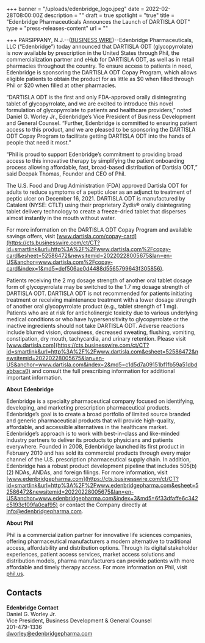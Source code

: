 +++
banner = "/uploads/edenbridge_logo.jpeg"
date = 2022-02-28T08:00:00Z
description = ""
draft = true
spotlight = "true"
title = "Edenbridge Pharmaceuticals Announces the Launch of DARTISLA ODT"
type = "press-releases-content"
url = ""

+++
PARSIPPANY, N.J.--([BUSINESS WIRE](https://www.businesswire.com/))--Edenbridge Pharmaceuticals, LLC (“Edenbridge”) today announced that DARTISLA ODT (glycopyrrolate) is now available by prescription in the United States through Phil, the commercialization partner and eHub for DARTISLA ODT, as well as in retail pharmacies throughout the country. To ensure access to patients in need, Edenbridge is sponsoring the DARTISLA ODT Copay Program, which allows eligible patients to obtain the product for as little as $0 when filled through Phil or $20 when filled at other pharmacies.

“DARTISLA ODT is the first and only FDA-approved orally disintegrating tablet of glycopyrrolate, and we are excited to introduce this novel formulation of glycopyrrolate to patients and healthcare providers,” noted Daniel G. Worley Jr., Edenbridge’s Vice President of Business Development and General Counsel. “Further, Edenbridge is committed to ensuring patient access to this product, and we are pleased to be sponsoring the DARTISLA ODT Copay Program to facilitate getting DARTISLA ODT into the hands of people that need it most.”

“Phil is proud to support Edenbridge’s commitment to providing broad access to this innovative therapy by simplifying the patient onboarding process allowing affordable, fast, broad-based distribution of Dartisla ODT,” said Deepak Thomas, Founder and CEO of Phil.

The U.S. Food and Drug Administration (FDA) approved Dartisla ODT for adults to reduce symptoms of a peptic ulcer as an adjunct to treatment of peptic ulcer on December 16, 2021. DARTISLA ODT is manufactured by Catalent (NYSE: CTLT) using their proprietary Zydis® orally disintegrating tablet delivery technology to create a freeze-dried tablet that disperses almost instantly in the mouth without water.

For more information on the DARTISLA ODT Copay Program and available savings offers, visit [www.dartisla.com/copay-card](https://cts.businesswire.com/ct/CT?id=smartlink&url=http%3A%2F%2Fwww.dartisla.com%2Fcopay-card&esheet=52586472&newsitemid=20220228005675&lan=en-US&anchor=www.dartisla.com%2Fcopay-card&index=1&md5=def506ae0d4488d5565799643f305856).

Patients receiving the 2 mg dosage strength of another oral tablet dosage form of glycopyrrolate may be switched to the 1.7 mg dosage strength of DARTISLA ODT. DARTISLA ODT is not recommended for patients initiating treatment or receiving maintenance treatment with a lower dosage strength of another oral glycopyrrolate product (e.g., tablet strength of 1 mg). Patients who are at risk for anticholinergic toxicity due to various underlying medical conditions or who have hypersensitivity to glycopyrrolate or the inactive ingredients should not take DARTISLA ODT. Adverse reactions include blurred vision, drowsiness, decreased sweating, flushing, vomiting, constipation, dry mouth, tachycardia, and urinary retention. Please visit [www.dartisla.com](https://cts.businesswire.com/ct/CT?id=smartlink&url=http%3A%2F%2Fwww.dartisla.com&esheet=52586472&newsitemid=20220228005675&lan=en-US&anchor=www.dartisla.com&index=2&md5=c1d5d7a09151bf1fb59a51dbdabbaca0) and consult the full prescribing information for additional important information.

**About Edenbridge**

Edenbridge is a specialty pharmaceutical company focused on identifying, developing, and marketing prescription pharmaceutical products. Edenbridge’s goal is to create a broad portfolio of limited source branded and generic pharmaceutical products that will provide high-quality, affordable, and accessible alternatives in the healthcare market. Edenbridge’s approach is to work with best-in-class and like-minded industry partners to deliver its products to physicians and patients everywhere. Founded in 2008, Edenbridge launched its first product in February 2010 and has sold its commercial products through every major channel of the U.S. prescription pharmaceutical supply chain. In addition, Edenbridge has a robust product development pipeline that includes 505(b)(2) NDAs, ANDAs, and foreign filings. For more information, visit [www.edenbridgepharma.com](https://cts.businesswire.com/ct/CT?id=smartlink&url=http%3A%2F%2Fwww.edenbridgepharma.com&esheet=52586472&newsitemid=20220228005675&lan=en-US&anchor=www.edenbridgepharma.com&index=3&md5=6f33dfaffe6c342c5193cf09fa0caf95) or contact the Company directly at [info@edenbridgepharma.com](mailto:info@edenbridgepharma.com).

**About Phil**

Phil is a commercialization partner for innovative life sciences companies, offering pharmaceutical manufacturers a modern alternative to traditional access, affordability and distribution options. Through its digital stakeholder experiences, patient access services, market access solutions and distribution models, pharma manufacturers can provide patients with more affordable and timely therapy access. For more information on Phil, visit [phil.us](https://cts.businesswire.com/ct/CT?id=smartlink&url=http%3A%2F%2Fphil.us&esheet=52586472&newsitemid=20220228005675&lan=en-US&anchor=phil.us&index=4&md5=1954a7fbe0c0beefe7852d4bd41a1189).

## Contacts

**Edenbridge Contact**  
Daniel G. Worley Jr.  
Vice President, Business Development & General Counsel  
201-479-1336  
[dworley@edenbridgepharma.com](mailto:dworley@edenbridgepharma.com)